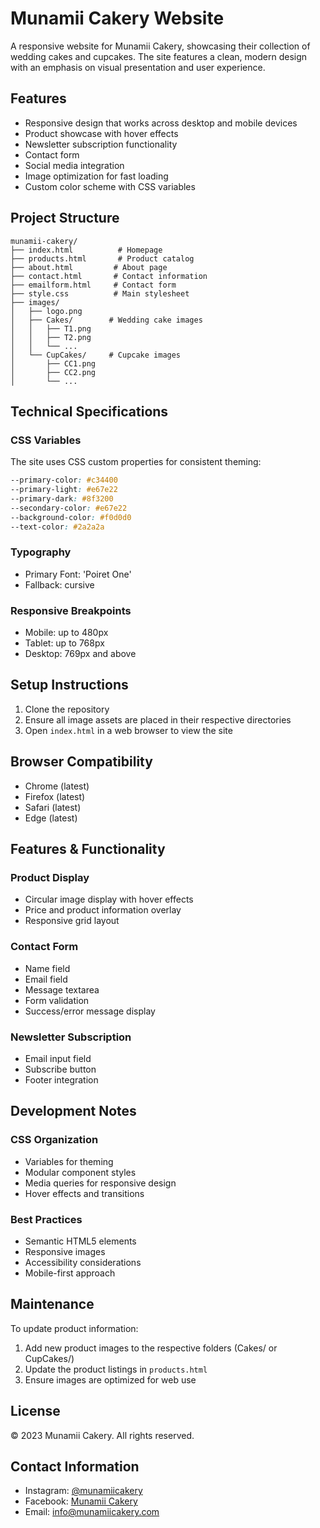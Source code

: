 # Munamii Cakery Website

A responsive website for Munamii Cakery, showcasing their collection of wedding cakes and cupcakes. The site features a clean, modern design with an emphasis on visual presentation and user experience.

## Features

- Responsive design that works across desktop and mobile devices
- Product showcase with hover effects
- Newsletter subscription functionality
- Contact form
- Social media integration
- Image optimization for fast loading
- Custom color scheme with CSS variables

## Project Structure

```
munamii-cakery/
├── index.html          # Homepage
├── products.html       # Product catalog
├── about.html         # About page
├── contact.html       # Contact information
├── emailform.html     # Contact form
├── style.css          # Main stylesheet
├── images/
│   ├── logo.png
│   ├── Cakes/        # Wedding cake images
│   │   ├── T1.png
│   │   ├── T2.png
│   │   └── ...
│   └── CupCakes/     # Cupcake images
│       ├── CC1.png
│       ├── CC2.png
│       └── ...
```

## Technical Specifications

### CSS Variables

The site uses CSS custom properties for consistent theming:

```css
--primary-color: #c34400
--primary-light: #e67e22
--primary-dark: #8f3200
--secondary-color: #e67e22
--background-color: #f0d0d0
--text-color: #2a2a2a
```

### Typography

- Primary Font: 'Poiret One'
- Fallback: cursive

### Responsive Breakpoints

- Mobile: up to 480px
- Tablet: up to 768px
- Desktop: 769px and above

## Setup Instructions

1. Clone the repository
2. Ensure all image assets are placed in their respective directories
3. Open `index.html` in a web browser to view the site

## Browser Compatibility

- Chrome (latest)
- Firefox (latest)
- Safari (latest)
- Edge (latest)

## Features & Functionality

### Product Display
- Circular image display with hover effects
- Price and product information overlay
- Responsive grid layout

### Contact Form
- Name field
- Email field
- Message textarea
- Form validation
- Success/error message display

### Newsletter Subscription
- Email input field
- Subscribe button
- Footer integration

## Development Notes

### CSS Organization
- Variables for theming
- Modular component styles
- Media queries for responsive design
- Hover effects and transitions

### Best Practices
- Semantic HTML5 elements
- Responsive images
- Accessibility considerations
- Mobile-first approach

## Maintenance

To update product information:
1. Add new product images to the respective folders (Cakes/ or CupCakes/)
2. Update the product listings in `products.html`
3. Ensure images are optimized for web use

## License

© 2023 Munamii Cakery. All rights reserved.

## Contact Information

- Instagram: [@munamiicakery](https://www.instagram.com/munamiicakery/)
- Facebook: [Munamii Cakery](https://www.facebook.com/p/munamiicakery-100068077487468/)
- Email: info@munamiicakery.com
